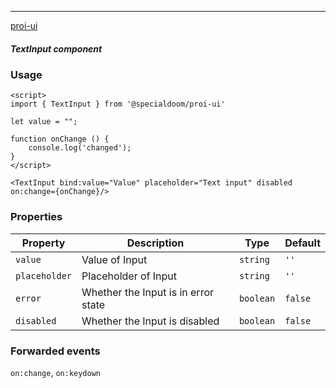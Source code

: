 ---

[proi-ui](https://github.com/specialdoom/proi-ui)

##### TextInput component

### Usage

```sveltehtml
<script>
import { TextInput } from '@specialdoom/proi-ui'

let value = "";

function onChange () {
    console.log('changed');
}
</script>

<TextInput bind:value="Value" placeholder="Text input" disabled on:change={onChange}/>
```

### Properties

| Property      | Description                         | Type      | Default |
| ------------- | ----------------------------------- | --------- | ------- |
| `value`       | Value of Input                      | `string`  | `''`    |
| `placeholder` | Placeholder of Input                | `string`  | `''`    |
| `error`       | Whether the Input is in error state | `boolean` | `false` |
| `disabled`    | Whether the Input is disabled       | `boolean` | `false` |

### Forwarded events

`on:change`, `on:keydown`
